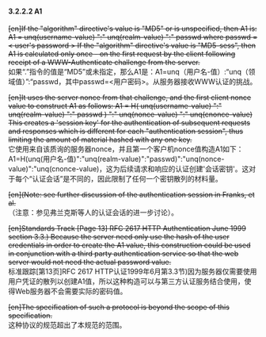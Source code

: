 #### 3.2.2.2 A1  

~~[en]If the "algorithm" directive's value is "MD5" or is unspecified, then A1 is: A1 = unq(username-value) ":" unq(realm-value) ":" passwd where passwd = < user's password > If the "algorithm" directive's value is "MD5-sess", then A1 is calculated only once - on the first request by the client following receipt of a WWW-Authenticate challenge from the server.~~  
如果“.”指令的值是“MD5”或未指定，那么A1是：A1=unq（用户名-值）:“unq（领域值）”:“passwd，其中passwd=<用户密码>。从服务器接收WWW认证的挑战。  

~~[en]It uses the server nonce from that challenge, and the first client nonce value to construct A1 as follows: A1 = H( unq(username-value) ":" unq(realm-value) ":" passwd ) ":" unq(nonce-value) ":" unq(cnonce-value) This creates a 'session key' for the authentication of subsequent requests and responses which is different for each "authentication session", thus limiting the amount of material hashed with any one key.~~  
它使用来自该质询的服务器nonce，并且第一个客户机nonce值构造A1如下：A1=H(unq(用户名-值)":"unq(realm-value)":"passwd)":"unq(nonce-value)":"unq(cnonce-value)，这为后续请求和响应的认证创建'会话密钥'。这对于每个“认证会话”是不同的，因此限制了任何一个密钥散列的材料量。  

~~[en](Note: see further discussion of the authentication session in Franks, et al.~~  
（注意：参见弗兰克斯等人的认证会话的进一步讨论）。  

~~[en]Standards Track [Page 13] RFC 2617 HTTP Authentication June 1999 section 3.3.) Because the server need only use the hash of the user credentials in order to create the A1 value, this construction could be used in conjunction with a third party authentication service so that the web server would not need the actual password value.~~  
标准跟踪[第13页]RFC 2617 HTTP认证1999年6月第3.3节)因为服务器仅需要使用用户凭证的散列以创建A1值，所以这种构造可以与第三方认证服务结合使用，使得Web服务器不会需要实际的密码值。  

~~[en]The specification of such a protocol is beyond the scope of this specification.~~  
这种协议的规范超出了本规范的范围。  



